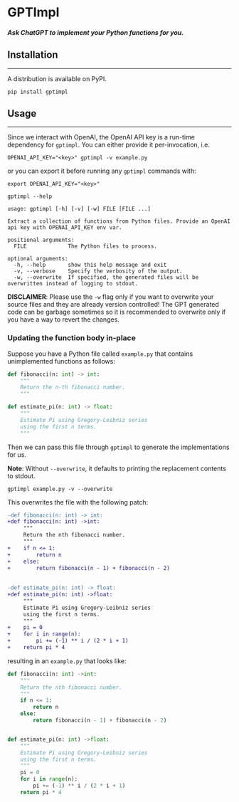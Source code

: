 # GPTImpl

##### Ask ChatGPT to implement your Python functions for you.

## Installation
___

A distribution is available on PyPI.
```shell
pip install gptimpl
```

## Usage
___

Since we interact with OpenAI, the OpenAI API key
is a run-time dependency for `gptimpl`. You can either provide it per-invocation, i.e.
```shell
OPENAI_API_KEY="<key>" gptimpl -v example.py
```
or you can export it before running any `gptimpl` commands with:
```shell
export OPENAI_API_KEY="<key>"
```

```shell
gptimpl --help
```
```
usage: gptimpl [-h] [-v] [-w] FILE [FILE ...]

Extract a collection of functions from Python files. Provide an OpenAI api key with OPENAI_API_KEY env var.

positional arguments:
  FILE             The Python files to process.

optional arguments:
  -h, --help       show this help message and exit
  -v, --verbose    Specify the verbosity of the output.
  -w, --overwrite  If specified, the generated files will be overwritten instead of logging to stdout.
```

**DISCLAIMER**: Please use the `-w` flag only if you want to overwrite your source files and they are already version controlled!
The GPT generated code can be garbage sometimes so it is recommended to overwrite only if you have a way to revert the changes.

### Updating the function body in-place
Suppose you have a Python file called `example.py` that contains unimplemented functions as follows:
    
```python
def fibonacci(n: int) -> int:
    """
    Return the n-th fibonacci number.
    """

def estimate_pi(n: int) -> float:
    """
    Estimate Pi using Gregory-Leibniz series
    using the first n terms.
    """
```
Then we can pass this file through `gptimpl` to generate the implementations for us.

**Note**: Without `--overwrite`, it defaults to printing the replacement contents to stdout.
```shell
gptimpl example.py -v --overwrite
```

This overwrites the file with the following patch:

```diff
-def fibonacci(n: int) -> int:
+def fibonacci(n: int) ->int:
     """
     Return the nth fibonacci number.
     """
+    if n <= 1:
+        return n
+    else:
+        return fibonacci(n - 1) + fibonacci(n - 2)
 
 
-def estimate_pi(n: int) -> float:
+def estimate_pi(n: int) ->float:
     """
     Estimate Pi using Gregory-Leibniz series
     using the first n terms.
     """
+    pi = 0
+    for i in range(n):
+        pi += (-1) ** i / (2 * i + 1)
+    return pi * 4
```

resulting in an `example.py` that looks like:
```python
def fibonacci(n: int) ->int:
    """
    Return the nth fibonacci number.
    """
    if n <= 1:
        return n
    else:
        return fibonacci(n - 1) + fibonacci(n - 2)


def estimate_pi(n: int) ->float:
    """
    Estimate Pi using Gregory-Leibniz series
    using the first n terms.
    """
    pi = 0
    for i in range(n):
        pi += (-1) ** i / (2 * i + 1)
    return pi * 4
```